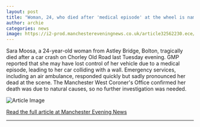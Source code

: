 ```yaml
---
layout: post
title: "Woman, 24, who died after 'medical episode' at the wheel is named"
author: archie
categories: news
image: https://i2-prod.manchestereveningnews.co.uk/article32562230.ece/ALTERNATES/s1200/0_1J4A1753JPG.jpg
---
```

Sara Moosa, a 24-year-old woman from Astley Bridge, Bolton, tragically died after a car crash on Chorley Old Road last Tuesday evening. GMP reported that she may have lost control of her vehicle due to a medical episode, leading to her car colliding with a wall. Emergency services, including an air ambulance, responded quickly but sadly pronounced her dead at the scene. The Manchester West Coroner's Office confirmed her death was due to natural causes, so no further investigation was needed.

![Article Image](https://i2-prod.manchestereveningnews.co.uk/article32562230.ece/ALTERNATES/s1200/0_1J4A1753JPG.jpg)

[Read the full article at Manchester Evening News](https://www.manchestereveningnews.co.uk/news/greater-manchester-news/woman-24-who-died-after-32562204)

---
